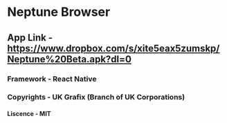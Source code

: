 # Neptune Browser
## App Link - https://www.dropbox.com/s/xite5eax5zumskp/Neptune%20Beta.apk?dl=0
### Framework - React Native
### Copyrights - UK Grafix (Branch of UK Corporations)
#### Liscence - MIT
